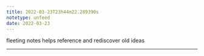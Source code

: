 ```yaml
---
title: 2022-03-23T23h44m22.289390s
notetype: unfeed
date: 2022-03-23
---
```

fleeting notes helps reference and rediscover old ideas

---

